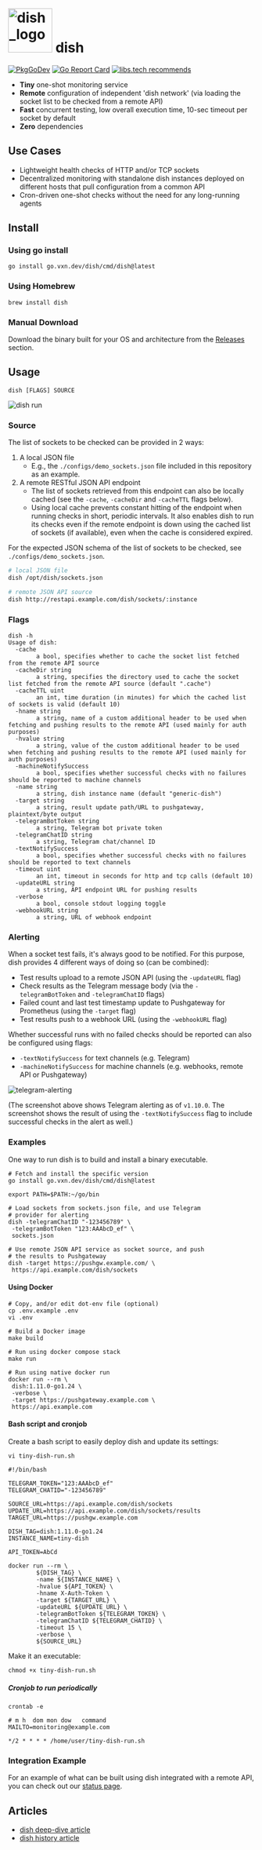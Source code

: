 <h1 align="left">
<img alt="dish_logo" src="https://vxn.dev/logos/dish_no_bg.svg" width="90" height="90">
dish
</h1>

[![PkgGoDev](https://pkg.go.dev/badge/go.vxn.dev/dish)](https://pkg.go.dev/go.vxn.dev/dish)
[![Go Report Card](https://goreportcard.com/badge/go.vxn.dev/dish)](https://goreportcard.com/report/go.vxn.dev/dish)
[![libs.tech recommends](https://libs.tech/project/468033120/badge.svg)](https://libs.tech/project/468033120/dish)

+ __Tiny__ one-shot monitoring service
+ __Remote__ configuration of independent 'dish network' (via loading the socket list to be checked from a remote API)
+ __Fast__ concurrent testing, low overall execution time, 10-sec timeout per socket by default
+ __Zero__ dependencies

## Use Cases

+ Lightweight health checks of HTTP and/or TCP sockets
+ Decentralized monitoring with standalone dish instances deployed on different hosts that pull configuration from a common API
+ Cron-driven one-shot checks without the need for any long-running agents

## Install

### Using go install

```shell
go install go.vxn.dev/dish/cmd/dish@latest
```

### Using Homebrew

```shell
brew install dish
```

### Manual Download

Download the binary built for your OS and architecture from the [Releases](https://github.com/thevxn/dish/releases) section.

## Usage

```
dish [FLAGS] SOURCE
```

![dish run](.github/dish_run.png)

### Source

The list of sockets to be checked can be provided in 2 ways:

1. A local JSON file
   + E.g., the `./configs/demo_sockets.json` file included in this repository as an example.
2. A remote RESTful JSON API endpoint
   + The list of sockets retrieved from this endpoint can also be locally cached (see the `-cache`, `-cacheDir` and `-cacheTTL` flags below).
   + Using local cache prevents constant hitting of the endpoint when running checks in short, periodic intervals. It also enables dish to run its checks even if the remote endpoint is down using the cached list of sockets (if available), even when the cache is considered expired.

For the expected JSON schema of the list of sockets to be checked, see `./configs/demo_sockets.json`.

```bash
# local JSON file
dish /opt/dish/sockets.json

# remote JSON API source
dish http://restapi.example.com/dish/sockets/:instance
```

### Flags

```
dish -h
Usage of dish:
  -cache
        a bool, specifies whether to cache the socket list fetched from the remote API source
  -cacheDir string
        a string, specifies the directory used to cache the socket list fetched from the remote API source (default ".cache")
  -cacheTTL uint
        an int, time duration (in minutes) for which the cached list of sockets is valid (default 10)
  -hname string
        a string, name of a custom additional header to be used when fetching and pushing results to the remote API (used mainly for auth purposes)
  -hvalue string
        a string, value of the custom additional header to be used when fetching and pushing results to the remote API (used mainly for auth purposes)
  -machineNotifySuccess
        a bool, specifies whether successful checks with no failures should be reported to machine channels
  -name string
        a string, dish instance name (default "generic-dish")
  -target string
        a string, result update path/URL to pushgateway, plaintext/byte output
  -telegramBotToken string
        a string, Telegram bot private token
  -telegramChatID string
        a string, Telegram chat/channel ID
  -textNotifySuccess
        a bool, specifies whether successful checks with no failures should be reported to text channels
  -timeout uint
        an int, timeout in seconds for http and tcp calls (default 10)
  -updateURL string
        a string, API endpoint URL for pushing results
  -verbose
        a bool, console stdout logging toggle
  -webhookURL string
        a string, URL of webhook endpoint
```

### Alerting

When a socket test fails, it's always good to be notified. For this purpose, dish provides 4 different ways of doing so (can be combined):

+ Test results upload to a remote JSON API (using the `-updateURL` flag)
+ Check results as the Telegram message body (via the `-telegramBotToken` and `-telegramChatID` flags)
+ Failed count and last test timestamp update to Pushgateway for Prometheus (using the `-target` flag)
+ Test results push to a webhook URL (using the `-webhookURL` flag)

Whether successful runs with no failed checks should be reported can also be configured using flags:

+ `-textNotifySuccess` for text channels (e.g. Telegram)
+ `-machineNotifySuccess` for machine channels (e.g. webhooks, remote API or Pushgateway)

![telegram-alerting](/.github/dish_telegram.png)

(The screenshot above shows Telegram alerting as of `v1.10.0`. The screenshot shows the result of using the `-textNotifySuccess` flag to include successful checks in the alert as well.)

### Examples

One way to run dish is to build and install a binary executable.

```shell
# Fetch and install the specific version
go install go.vxn.dev/dish/cmd/dish@latest

export PATH=$PATH:~/go/bin

# Load sockets from sockets.json file, and use Telegram 
# provider for alerting
dish -telegramChatID "-123456789" \
 -telegramBotToken "123:AAAbcD_ef" \
 sockets.json

# Use remote JSON API service as socket source, and push
# the results to Pushgateway
dish -target https://pushgw.example.com/ \
 https://api.example.com/dish/sockets
```

#### Using Docker

```shell
# Copy, and/or edit dot-env file (optional)
cp .env.example .env
vi .env

# Build a Docker image
make build

# Run using docker compose stack
make run

# Run using native docker run
docker run --rm \
 dish:1.11.0-go1.24 \
 -verbose \
 -target https://pushgateway.example.com \
 https://api.example.com
```

#### Bash script and cronjob

Create a bash script to easily deploy dish and update its settings:

```shell
vi tiny-dish-run.sh
```

```shell
#!/bin/bash

TELEGRAM_TOKEN="123:AAAbcD_ef"
TELEGRAM_CHATID="-123456789"

SOURCE_URL=https://api.example.com/dish/sockets
UPDATE_URL=https://api.example.com/dish/sockets/results
TARGET_URL=https://pushgw.example.com

DISH_TAG=dish:1.11.0-go1.24
INSTANCE_NAME=tiny-dish

API_TOKEN=AbCd

docker run --rm \
        ${DISH_TAG} \
        -name ${INSTANCE_NAME} \
        -hvalue ${API_TOKEN} \
        -hname X-Auth-Token \
        -target ${TARGET_URL} \
        -updateURL ${UPDATE_URL} \
        -telegramBotToken ${TELEGRAM_TOKEN} \
        -telegramChatID ${TELEGRAM_CHATID} \
        -timeout 15 \
        -verbose \
        ${SOURCE_URL}
```

Make it an executable:

```shell
chmod +x tiny-dish-run.sh
```

##### Cronjob to run periodically

```shell
crontab -e
```

```shell
# m h  dom mon dow   command
MAILTO=monitoring@example.com

*/2 * * * * /home/user/tiny-dish-run.sh
```

### Integration Example

For an example of what can be built using dish integrated with a remote API, you can check out our [status page](https://status.vxn.dev).

## Articles

+ [dish deep-dive article](https://blog.vxn.dev/dish-monitoring-service)
+ [dish history article](https://krusty.space/projects/dish/)
